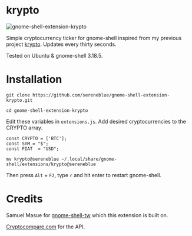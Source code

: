 # krypto

![gnome-shell-extension-krypto](https://raw.githubusercontent.com/sereneblue/gnome-shell-extension-krypto/master/screenshot.png?raw=true)

Simple cryptocurrency ticker for gnome-shell inspired from my previous project [krypto](https://github.com/sereneblue/krypto). Updates every thirty seconds.

Tested on Ubuntu & gnome-shell 3.18.5.

# Installation

`git clone https://github.com/sereneblue/gnome-shell-extension-krypto.git`

`cd gnome-shell-extension-krypto`

Edit these variables in `extensions.js`. Add desired cryptocurrencies to the CRYPTO array.

	const CRYPTO = ['BTC'];
	const SYM = "$";
	const FIAT  = "USD";

`mv krypto@sereneblue ~/.local/share/gnome-shell/extensions/krypto@sereneblue`

Then press `Alt` + `F2`, type `r` and hit enter to restart gnome-shell.

# Credits

Samuel Masue for [gnome-shell-tw](https://github.com/smasue/gnome-shell-tw) which this extension is built on.

[Cryptocompare.com](https://www.cryptocompare.com/api/) for the API.